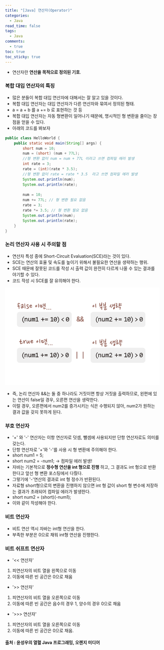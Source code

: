 ```yaml
---
title: "[Java] 연산자(Operator)"
categories:
  - Java
read_time: false
tags:
  - Java
comments:
  - true
toc: true
toc_sticky: true
---
```


* 연산자란 __연산을 목적으로 정의된 기호__.

### 복합 대입 연산자의 특징
* 많은 분들이 복합 대입 연산자에 대해서는 잘 알고 있을 것이다.
* 복합 대입 연산자는 대입 연산자가 다른 연산자와 묶여서 정의된 형태.
* a = a + b 를  a += b 로 표현하는 것 등
* 복합 대입 연산자는 자동 형변환이 일어나기 때문에, 명시적인 형 변환을 줄이는 장점을 얻을 수 있다.
* 아래의 코드를 봐보자

```java
public class HelloWorld {
	public static void main(String[] args) {
		short num = 10;
		num = (short) (num + 77L);
		//형 변환 없이 num = num + 77L 이라고 쓰면 컴파일 에러 발생
		int rate = 3;
		rate = (int)(rate * 3.5);
		//형 변환 없이 rate = rate * 3.5  라고 쓰면 컴파일 에러 발생
		System.out.println(num);
		System.out.println(rate);
		
		num = 10;
		num += 77L; // 형 변환 필요 없음
		rate = 3;
		rate *= 3.5; // 형 변환 필요 없음
		System.out.println(num);
		System.out.println(rate);
	}
}
```

### 논리 연산자 사용 시 주의할 점
* 연산자 특성 중에 Short-Circuit Evaluation(SCE)라는 것이 있다.
* SCE는 연산의 효율 및 속도를 높이기 위해서 불필요한 연산을 생략하는 행위.
* SCE 때문에 잘못된 코드를 작성 시 출력 값이 완전히 다르게 나올 수 있는 결과를 야기할 수 있다.
* 코드 작성 시 SCE를 잘 유의해야 한다.

![](/assets/img/java/201911071.png)

* 즉, 논리 연산자 &&는 둘 중 하나라도 거짓이면 항상 거짓을 출력하므로, 왼편에 있는 연산이 false일 경우, 오른편 연산을 생략한다.
* 이럴 경우, 오른편에서 num2를 증가시키는 식은 수행되지 않아, num2가 원하는 결과 값을 갖지 못하게 된다.

### 부호 연산자
* '+' 와 '-' 연산자는 이항 연산자로 덧셈, 뺄셈에 사용되지만 단항 연산자로도 의미를 갖는다.
* 단항 연산자로 '+'와 '-'를 사용 시 형 변환에 주의해야 한다.
* short num1 = 5;
* short num2 = -num1; -> 컴파일 에러 발생!
* 자바는 기본적으로 __정수형 연산을 int 형으로 진행__ 하고, 그 결과도 int 형으로 반환한다고 앞선 형 변환 포스팅에서 다뤘다.
* 그렇기에 '-'연산의 결과로 int 형 정수가 반환된다. 
* 자료형 short형으로의 변환을 진행하지 않으면 int 형 값이 short 형 변수에 저장하는 결과가 초래되어 컴파일 에러가 발생한다.
* short num2 = (short)(-num1);
* 이와 같이 작성해야 한다.

### 비트 연산자
* 비트 연산 역시 자바는 int형 연산을 한다.
* 부족한 부분은 0으로 채워 int형 연산을 진행한다.

### 비트 쉬프트 연산자
* '<< 연산자'
 1. 피연산자의 비트 열을 왼쪽으로 이동
 2. 이동에 따른 빈 공간은 0으로 채움
* '>> 연산자'
 1. 피연산자의 비트 열을 오른쪽으로 이동
 2. 이동에 따른 빈 공간은 음수의 경우 1, 양수의 경우 0으로 채움
* '>>> 연산자'
 1. 피연산자의 비트 열을 오른쪽으로 이동
 2. 이동에 따른 빈 공간은 0으로 채움.

#### 출처 : 윤성우의 열혈 Java 프로그래밍, 오렌지 미디어